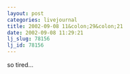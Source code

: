 ```yaml
---
layout: post
categories: livejournal
title: 2002-09-08 11&colon;29&colon;21
date: 2002-09-08 11:29:21
lj_slug: 78156
lj_id: 78156
---
```

so tired...
